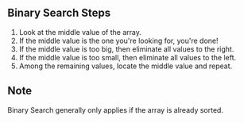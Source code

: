 ## Binary Search Steps 
1. Look at the middle value of the array.
2. If the middle value is the one you're looking for, you're done!
3. If the middle value is too big, then eliminate all values to the right.
4. If the middle value is too small, then eliminate all values to the left. 
5. Among the remaining values, locate the middle value and repeat.

## Note
Binary Search generally only applies if the array is already sorted. 